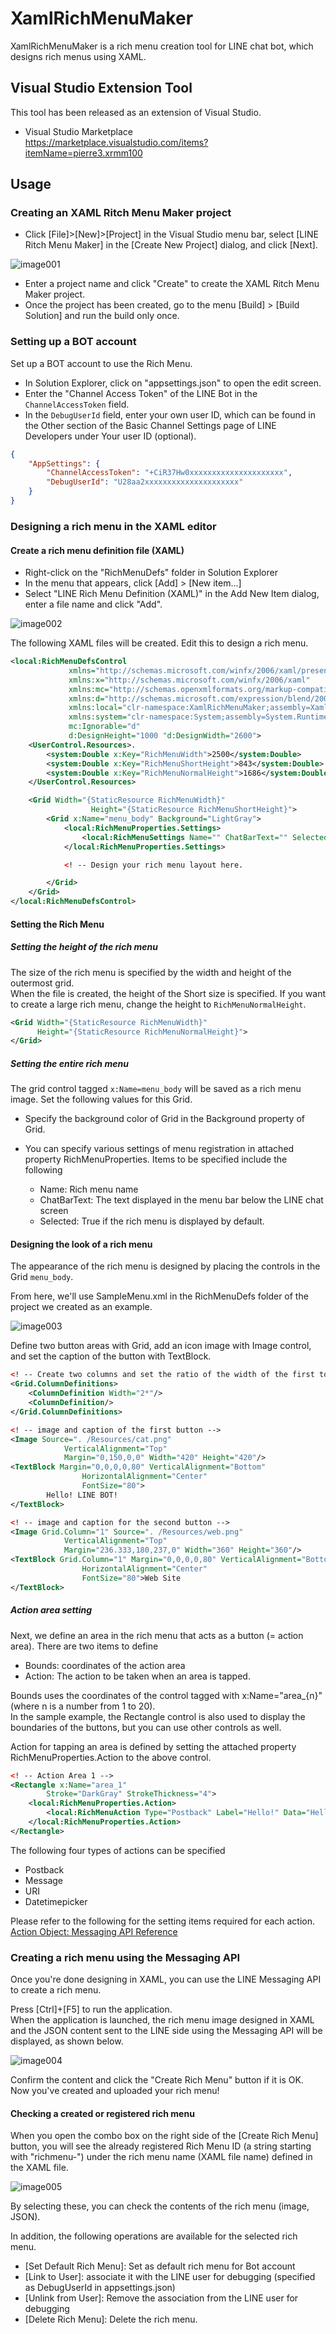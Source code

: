 # XamlRichMenuMaker
XamlRichMenuMaker is a rich menu creation tool for LINE chat bot, which designs rich menus using XAML.

## Visual Studio Extension Tool

This tool has been released as an extension of Visual Studio.

- Visual Studio Marketplace  
  https://marketplace.visualstudio.com/items?itemName=pierre3.xrmm100

## Usage

### Creating an XAML Ritch Menu Maker project

- Click [File]>[New]>[Project] in the Visual Studio menu bar, select [LINE Ritch Menu Maker] in the [Create New Project] dialog, and click [Next].

![image001](./images/image001.PNG)

- Enter a project name and click "Create" to create the XAML Ritch Menu Maker project.
- Once the project has been created, go to the menu [Build] > [Build Solution] and run the build only once.

### Setting up a BOT account
Set up a BOT account to use the Rich Menu.

- In Solution Explorer, click on "appsettings.json" to open the edit screen.
- Enter the "Channel Access Token" of the LINE Bot in the `ChannelAccessToken` field.
- In the `DebugUserId` field, enter your own user ID, which can be found in the Other section of the Basic Channel Settings page of LINE Developers under Your user ID (optional).

```json
{
    "AppSettings": {
        "ChannelAccessToken": "+CiR37Hw0xxxxxxxxxxxxxxxxxxxxx",
        "DebugUserId": "U28aa2xxxxxxxxxxxxxxxxxxxxx"
    }
}
```

### Designing a rich menu in the XAML editor

#### Create a rich menu definition file (XAML)

- Right-click on the "RichMenuDefs" folder in Solution Explorer
- In the menu that appears, click [Add] > [New item...]
- Select "LINE Rich Menu Definition (XAML)" in the Add New Item dialog, enter a file name and click "Add".

![image002](./images/image002.PNG)

The following XAML files will be created. Edit this to design a rich menu.

```xml
<local:RichMenuDefsControl 
             xmlns="http://schemas.microsoft.com/winfx/2006/xaml/presentation"
             xmlns:x="http://schemas.microsoft.com/winfx/2006/xaml"
             xmlns:mc="http://schemas.openxmlformats.org/markup-compatibility/2006" 
             xmlns:d="http://schemas.microsoft.com/expression/blend/2008" 
             xmlns:local="clr-namespace:XamlRichMenuMaker;assembly=XamlRichMenuMaker"
             xmlns:system="clr-namespace:System;assembly=System.Runtime"
             mc:Ignorable="d" 
             d:DesignHeight="1000 "d:DesignWidth="2600">
    <UserControl.Resources>.
        <system:Double x:Key="RichMenuWidth">2500</system:Double>
        <system:Double x:Key="RichMenuShortHeight">843</system:Double>
        <system:Double x:Key="RichMenuNormalHeight">1686</system:Double>
    </UserControl.Resources>

    <Grid Width="{StaticResource RichMenuWidth}" 
                  Height="{StaticResource RichMenuShortHeight}">
        <Grid x:Name="menu_body" Background="LightGray">
            <local:RichMenuProperties.Settings>
                <local:RichMenuSettings Name="" ChatBarText="" Selected="True"/>
            </local:RichMenuProperties.Settings>

            <! -- Design your rich menu layout here.

        </Grid>
    </Grid>
</local:RichMenuDefsControl>

```

#### Setting the Rich Menu

##### Setting the height of the rich menu
The size of the rich menu is specified by the width and height of the outermost grid.  
When the file is created, the height of the Short size is specified. If you want to create a large rich menu, change the height to `RichMenuNormalHeight`.

```xml
<Grid Width="{StaticResource RichMenuWidth}" 
      Height="{StaticResource RichMenuNormalHeight}">
</Grid>
```

##### Setting the entire rich menu

The grid control tagged `x:Name=menu_body` will be saved as a rich menu image.
Set the following values for this Grid.

- Specify the background color of Grid in the Background property of Grid.
- You can specify various settings of menu registration in attached property RichMenuProperties.
Items to be specified include the following

  - Name: Rich menu name
  - ChatBarText: The text displayed in the menu bar below the LINE chat screen
  - Selected: True if the rich menu is displayed by default.


#### Designing the look of a rich menu
The appearance of the rich menu is designed by placing the controls in the Grid `menu_body`.
  
From here, we'll use SampleMenu.xml in the RichMenuDefs folder of the project we created as an example.

![image003](./images/image003.PNG)

Define two button areas with Grid, add an icon image with Image control, and set the caption of the button with TextBlock.

```xml
<! -- Create two columns and set the ratio of the width of the first to the second to 2:1 -->
<Grid.ColumnDefinitions>
    <ColumnDefinition Width="2*"/>
    <ColumnDefinition/>
</Grid.ColumnDefinitions>

<! -- image and caption of the first button -->
<Image Source=". /Resources/cat.png"
            VerticalAlignment="Top"
            Margin="0,150,0,0" Width="420" Height="420"/>
<TextBlock Margin="0,0,0,0,80" VerticalAlignment="Bottom" 
                HorizontalAlignment="Center" 
                FontSize="80">
        Hello! LINE BOT!
</TextBlock>

<! -- image and caption for the second button -->
<Image Grid.Column="1" Source=". /Resources/web.png"
            VerticalAlignment="Top"
            Margin="236.333,180,237,0" Width="360" Height="360"/>
<TextBlock Grid.Column="1" Margin="0,0,0,0,80" VerticalAlignment="Bottom" 
                HorizontalAlignment="Center" 
                FontSize="80">Web Site
</TextBlock>
```

##### Action area setting
Next, we define an area in the rich menu that acts as a button (= action area). There are two items to define

- Bounds: coordinates of the action area
- Action: The action to be taken when an area is tapped.

Bounds uses the coordinates of the control tagged with x:Name="area_{n}" (where n is a number from 1 to 20).   
In the sample example, the Rectangle control is also used to display the boundaries of the buttons, but you can use other controls as well.  
  
Action for tapping an area is defined by setting the attached property RichMenuProperties.Action to the above control.

```xml
<! -- Action Area 1 -->
<Rectangle x:Name="area_1"
        Stroke="DarkGray" StrokeThickness="4">
    <local:RichMenuProperties.Action>
        <local:RichMenuAction Type="Postback" Label="Hello!" Data="Hello!" Text="Hello! LINE BOT!" />
    </local:RichMenuProperties.Action>
</Rectangle>
```

The following four types of actions can be specified

- Postback
- Message
- URI
- Datetimepicker

Please refer to the following for the setting items required for each action.  
[Action Object: Messaging API Reference](https://developers.line.biz/ja/reference/messaging-api/#action-objects)


### Creating a rich menu using the Messaging API
Once you're done designing in XAML, you can use the LINE Messaging API to create a rich menu.  

Press [Ctrl]+[F5] to run the application.  
When the application is launched, the rich menu image designed in XAML and the JSON content sent to the LINE side using the Messaging API will be displayed, as shown below.

![image004](./images/image004.PNG)

Confirm the content and click the "Create Rich Menu" button if it is OK.    
Now you've created and uploaded your rich menu!

#### Checking a created or registered rich menu

When you open the combo box on the right side of the [Create Rich Menu] button, you will see the already registered Rich Menu ID (a string starting with "richmenu-") under the rich menu name (XAML file name) defined in the XAML file.

![image005](./images/image005.PNG)

By selecting these, you can check the contents of the rich menu (image, JSON).

In addition, the following operations are available for the selected rich menu.

- [Set Default Rich Menu]: Set as default rich menu for Bot account
- [Link to User]: associate it with the LINE user for debugging (specified as DebugUserId in appsettings.json)
- [Unlink from User]: Remove the association from the LINE user for debugging
- [Delete Rich Menu]: Delete the rich menu.


